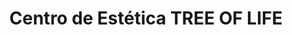 ---
title: "Centro de Estética TREE OF LIFE"
url: /roquetas-de-mar/centro-de-estetica-tree-of-life/
shop: cosméticos
---